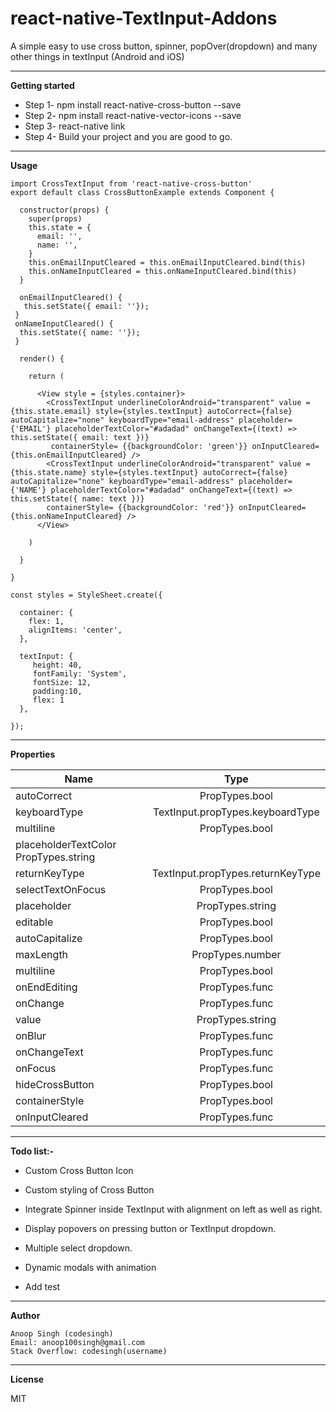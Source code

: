 # react-native-TextInput-Addons
A simple easy to use cross button, spinner, popOver(dropdown) and many other things in textInput (Android and iOS) 

----------

**Getting started**

 - Step 1-
           npm install react-native-cross-button --save
 - Step 2-
        npm install react-native-vector-icons --save
 - Step 3-
        react-native link
 - Step 4-
       Build your project and you are good to go.
       
----------       

**Usage**

    import CrossTextInput from 'react-native-cross-button'
    export default class CrossButtonExample extends Component {
      
      constructor(props) {
        super(props)
        this.state = {
          email: '',
          name: '',
        }  
        this.onEmailInputCleared = this.onEmailInputCleared.bind(this)
        this.onNameInputCleared = this.onNameInputCleared.bind(this)
      }
      
      onEmailInputCleared() {
       this.setState({ email: ''});
     }
     onNameInputCleared() {
      this.setState({ name: ''});
     }
      
      render() {
      
        return (
          
          <View style = {styles.container}>
            <CrossTextInput underlineColorAndroid="transparent" value = {this.state.email} style={styles.textInput} autoCorrect={false} autoCapitalize="none" keyboardType="email-address" placeholder={'EMAIL'} placeholderTextColor="#adadad" onChangeText={(text) => this.setState({ email: text })}
             containerStyle= {{backgroundColor: 'green'}} onInputCleared={this.onEmailInputCleared} />
            <CrossTextInput underlineColorAndroid="transparent" value = {this.state.name} style={styles.textInput} autoCorrect={false} autoCapitalize="none" keyboardType="email-address" placeholder={'NAME'} placeholderTextColor="#adadad" onChangeText={(text) => this.setState({ name: text })}
            containerStyle= {{backgroundColor: 'red'}} onInputCleared={this.onNameInputCleared} />
          </View>
          
        )    
        
      }
      
    }
    
    const styles = StyleSheet.create({
      
      container: {
        flex: 1,
        alignItems: 'center',
      },
      
      textInput: {
         height: 40,
         fontFamily: 'System',
         fontSize: 12,
         padding:10,
         flex: 1
      },
      
    });

----------

**Properties**

|  Name         | Type          |
| ------------- |:-------------:| 
| autoCorrect   | PropTypes.bool|
| keyboardType      | TextInput.propTypes.keyboardType      
| multiline | PropTypes.bool   
| placeholderTextColor	PropTypes.string
| returnKeyType	| TextInput.propTypes.returnKeyType |
| selectTextOnFocus | PropTypes.bool | 
| placeholder	| PropTypes.string |
| editable |	PropTypes.bool |
| autoCapitalize | PropTypes.bool |
| maxLength | PropTypes.number |
| multiline | PropTypes.bool |
| onEndEditing | PropTypes.func |
| onChange | PropTypes.func |
| value | PropTypes.string |    
| onBlur | PropTypes.func |
|  onChangeText |	PropTypes.func |
|   onFocus | PropTypes.func |
| hideCrossButton | PropTypes.bool |
| containerStyle | PropTypes.bool |
| onInputCleared | PropTypes.func | 


----------

**Todo list:-** 

 -  Custom Cross Button Icon    
    
 -  Custom styling of Cross Button

 -  Integrate Spinner inside TextInput with alignment on left as well as right.

 -  Display popovers on pressing button or TextInput dropdown.

 -  Multiple select dropdown.

 -  Dynamic modals with animation

 -  Add test   
 
 ----------

**Author**

    Anoop Singh (codesingh)
    Email: anoop100singh@gmail.com
    Stack Overflow: codesingh(username)
    
----------    

**License**
    
MIT


